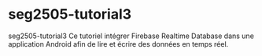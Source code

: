 # seg2505-tutorial3
seg2505-tutorial3
Ce tutoriel intégrer Firebase Realtime Database dans une application Android afin de lire et écrire des données en temps réel.

